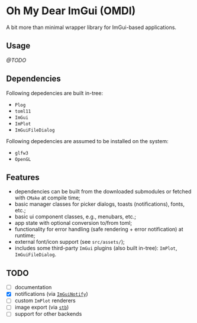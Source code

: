 # Oh My Dear ImGui (OMDI)

A bit more than minimal wrapper library for ImGui-based applications.

## Usage

_@TODO_

## Dependencies

Following depedencies are built in-tree:

- `Plog`
- `toml11`
- `ImGui`
- `ImPlot`
- `ImGuiFileDialog`

Following depedencies are assumed to be installed on the system:

- `glfw3`
- `OpenGL`

## Features

- dependencies can be built from the downloaded submodules or fetched with `CMake` at compile time;
- basic manager classes for picker dialogs, toasts (notifications), fonts, etc.;
- basic ui component classes, e.g., menubars, etc.;
- app state with optional conversion to/from toml;
- functionality for error handling (safe rendering + error notification) at runtime;
- external font/icon support (see `src/assets/`);
- includes some third-party `ImGui` plugins (also built in-tree): `ImPlot`, `ImGuiFileDialog`.

## TODO

- [ ] documentation
- [x] notifications (via [`ImGuiNotify`](https://github.com/TyomaVader/ImGuiNotify))
- [ ] custom `ImPlot` renderers
- [ ] image export (via [`stb`](https://github.com/nothings/stb))
- [ ] support for other backends
